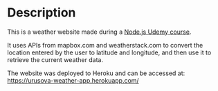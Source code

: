 # Description
This is a weather website made during a <a href="https://www.udemy.com/course/the-complete-nodejs-developer-course-2/">Node.js Udemy course</a>.

It uses APIs from mapbox.com and weatherstack.com to convert the location entered by the user to latitude and longitude, and then use it to retrieve the current weather data.

The website was deployed to Heroku and can be accessed at: https://urusova-weather-app.herokuapp.com/
